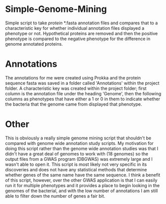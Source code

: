 # Simple-Genome-Mining
Simple script to take *protein* *.fasta annotation files and compares that to a characteristic key for whether individual annotation files displayed a phenotype or not. Hypothetical proteins are removed and then the positive phenotype is compared to the negative phenotype for the difference in genome annotated proteins.

# Annotations
The annotations for me were created using Prokka and the protein sequence fasta was saved in a folder called 'Annotations' within the project folder. A characteristic key was created within the project folder; first column is the annotation file under the heading 'Genome', then the following columns as phenotypes that have either a 1 or 0 in them to indicate whether the bacteria that the genome came from displayed that phenotype.

# Other
This is obviously a really simple genome mining script that shouldn't be compared with genome wide annotation study scripts. My motivation for doing this script rather than the genome wide annotation studies was that I didn't have a great deal of genomes to work with (18 genomes) so the output files from a GWAS program (DBGWAS) was extremely large and I wasn't able to open it. This script is most likely not very specific in its discoveries and does not have any statistical methods that determine whether genes of the same name have the same sequence. I think a benefit of this script, however, over the other GWAS application is that I can easily run it for multiple phenotypes and it provides a place to begin looking in the genomes of the bacterial, and with the low number of annotations I am still able to filter down the number of genes a fair bit.
